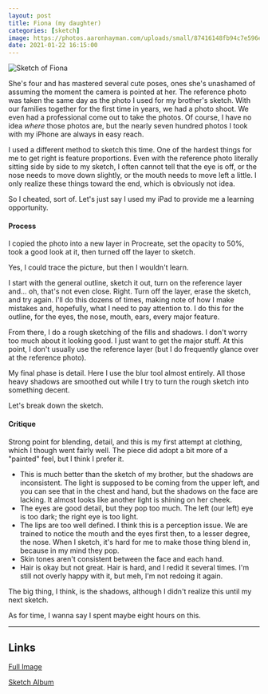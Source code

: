 ```yaml
---
layout: post
title: Fiona (my daughter)
categories: [sketch]
image: https://photos.aaronhayman.com/uploads/small/87416148fb94c7e596e4aee6edbc4f07@2x.png
date: 2021-01-22 16:15:00
---
```


![Sketch of Fiona](https://photos.aaronhayman.com/uploads/medium/87416148fb94c7e596e4aee6edbc4f07@2x.png)

<!--start-->

She's four and has mastered several cute poses, ones she's unashamed of assuming the moment the camera is pointed at her. The reference photo was taken the same day as the photo I used for my brother's sketch. With our families together for the first time in years, we had a photo shoot. We even had a professional come out to take the photos. Of course, I have no idea _where_ those photos are, but the nearly seven hundred photos I took with my iPhone are always in easy reach.

I used a different method to sketch this time. One of the hardest things for me to get right is feature proportions. Even with the reference photo literally sitting side by side to my sketch, I often cannot tell that the eye is off, or the nose needs to move down slightly, or the mouth needs to move left a little. I only realize these things toward the end, which is obviously not idea.

So I cheated, sort of. Let's just say I used my iPad to provide me a learning opportunity.

<!--more-->

#### Process

I copied the photo into a new layer in Procreate, set the opacity to 50%, took a good look at it, then turned off the layer to sketch.

Yes, I could trace the picture, but then I wouldn't learn.

I start with the general outline, sketch it out, turn on the reference layer and... oh, that's not even close. Right. Turn off the layer, erase the sketch, and try again. I'll do this dozens of times, making note of how I make mistakes and, hopefully, what I need to pay attention to. I do this for the outline, for the eyes, the nose, mouth, ears, every major feature.

From there, I do a rough sketching of the fills and shadows. I don't worry too much about it looking good. I just want to get the major stuff. At this point, I don't usually use the reference layer (but I do frequently glance over at the reference photo). 

My final phase is detail. Here I use the blur tool almost entirely. All those heavy shadows are smoothed out while I try to turn the rough sketch into something decent.

Let's break down the sketch.


#### Critique

Strong point for blending, detail, and this is my first attempt at clothing, which I though went fairly well. The piece did adopt a bit more of a "painted" feel, but I think I prefer it.

- This is much better than the sketch of my brother, but the shadows are inconsistent. The light is supposed to be coming from the upper left, and you can see that in the chest and hand, but the shadows on the face are lacking. It almost looks like another light is shining on her cheek.  
- The eyes are good detail, but they pop too much. The left (our left) eye is too dark; the right eye is too light. 
- The lips are too well defined. I think this is a perception issue. We are trained to notice the mouth and the eyes first then, to a lesser degree, the nose. When I sketch, it's hard for me to make those thing blend in, because in my mind they pop. 
- Skin tones aren't consistent between the face and each hand.
- Hair is okay but not great. Hair is hard, and I redid it several times. I'm still not overly happy with it, but meh, I'm not redoing it again.

The big thing, I think, is the shadows, although I didn't realize this until my next sketch.

As for time, I wanna say I spent maybe eight hours on this. 

---

## Links

[Full Image](https://photos.aaronhayman.com/view?p=16113447361102)

[Sketch Album](https://photos.aaronhayman.com/r/16113393858894)
